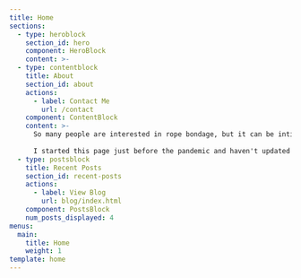 ```yaml
---
title: Home
sections:
  - type: heroblock
    section_id: hero
    component: HeroBlock
    content: >-
  - type: contentblock
    title: About
    section_id: about
    actions:
      - label: Contact Me
        url: /contact
    component: ContentBlock
    content: >-
      So many people are interested in rope bondage, but it can be intimidating to get started. The purpose of this page is to quickly get you from zero experience to safely having fun and beyond so you can practice with confidence and play like a pro.
        
      I started this page just before the pandemic and haven't updated it much yet, but I still plan to! Let me know what new posts you'd like to see.
  - type: postsblock
    title: Recent Posts
    section_id: recent-posts
    actions:
      - label: View Blog
        url: blog/index.html
    component: PostsBlock
    num_posts_displayed: 4
menus:
  main:
    title: Home
    weight: 1
template: home
---
```

